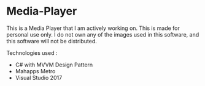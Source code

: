 # Media-Player

This is a Media Player that I am actively working on. This is made for personal use only. I do not own any of the images used in this software, and this software will not be distributed.

Technologies used : 

- C# with MVVM Design Pattern
- Mahapps Metro 
- Visual Studio 2017